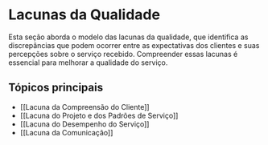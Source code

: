 # Lacunas da Qualidade

Esta seção aborda o modelo das lacunas da qualidade, que identifica as discrepâncias que podem ocorrer entre as expectativas dos clientes e suas percepções sobre o serviço recebido. Compreender essas lacunas é essencial para melhorar a qualidade do serviço.

## Tópicos principais

- [[Lacuna da Compreensão do Cliente]]
- [[Lacuna do Projeto e dos Padrões de Serviço]]
- [[Lacuna do Desempenho do Serviço]]
- [[Lacuna da Comunicação]] 